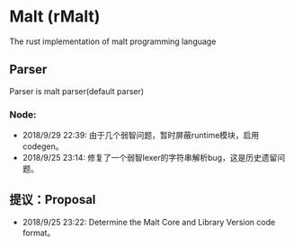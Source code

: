# Malt (rMalt)
The rust implementation of malt programming language

## Parser
Parser is malt parser(default parser)

### Node:
- 2018/9/29 22:39: 由于几个弱智问题，暂时屏蔽runtime模块，启用codegen。
- 2018/9/25 23:14: 修复了一个弱智lexer的字符串解析bug，这是历史遗留问题。

## 提议：Proposal
- 2018/9/25 23:22: Determine the Malt Core and Library Version code format。